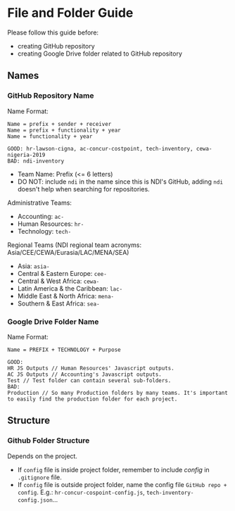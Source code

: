 # File and Folder Guide

Please follow this guide before: 
* creating GitHub repository
* creating Google Drive folder related to GitHub repository

## Names

### GitHub Repository Name

Name Format: 
```
Name = prefix + sender + receiver
Name = prefix + functionality + year
Name = functionality + year

GOOD: hr-lawson-cigna, ac-concur-costpoint, tech-inventory, cewa-nigeria-2019
BAD: ndi-inventory
```
* Team Name: Prefix (<= 6 letters)
* DO NOT: include `ndi` in the name since this is NDI's GitHub, adding `ndi` doesn't help when searching for repositories.

Administrative Teams:
* Accounting: `ac-`
* Human Resources: `hr-`
* Technology: `tech-`

Regional Teams (NDI regional team acronyms: Asia/CEE/CEWA/Eurasia/LAC/MENA/SEA)
* Asia: `asia-`
* Central & Eastern Europe: `cee-`
* Central & West Africa: `cewa-`
* Latin America & the Caribbean: `lac-`
* Middle East & North Africa: `mena-`
* Southern & East Africa: `sea-`

### Google Drive Folder Name

Name Format:
```
Name = PREFIX + TECHNOLOGY + Purpose

GOOD:
HR JS Outputs // Human Resources' Javascript outputs.
AC JS Outputs // Accounting's Javascript outputs.
Test // Test folder can contain several sub-folders.
BAD:
Production // So many Production folders by many teams. It's important to easily find the production folder for each project.
```

## Structure

### Github Folder Structure

Depends on the project.
* If `config` file is inside project folder, remember to include *config* in `.gitignore` file.
* If `config` file is outside project folder, name the config file `GitHub repo + config`. E.g.: `hr-concur-cospoint-config.js`, `tech-inventory-config.json`...